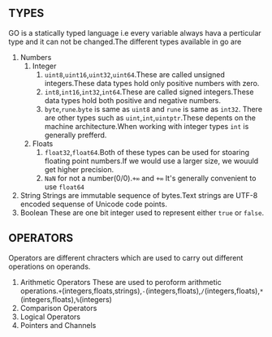 ## TYPES
GO is a statically typed language i.e every variable always hava a perticular type and it can not be changed.The different types available in go are 
1. Numbers 
    1. Integer
        1. `uint8`,`uint16`,`uint32`,`uint64`.These are called unsigned integers.These data types hold only positive numbers with zero.
        2. `int8`,`int16`,`int32`,`int64`.These are called signed integers.These data types hold both positive and negative numbers.
        3. `byte`,`rune`.`byte` is same as `uint8` and `rune` is same as `int32`.
        There are other types such as `uint`,`int`,`uintptr`.These depents on the machine architecture.When working with integer types `int` is generally prefferd.
    2. Floats
        1. `float32`,`float64`.Both of these types can be used for stoaring floating point numbers.If we would use a larger size, we wouuld get higher precision.
        2. `NaN` for not a number(0/0).`+∞` and `+∞`
        It's generally convenient to use `float64`
2. String
    Strings are immutable sequence of bytes.Text strings are UTF-8 encoded sequense of Unicode code points.
3. Boolean
    These are one bit integer used to represent either `true` or `false`.

## OPERATORS
Operators are different chracters which are used to carry out different operations on operands.
1. Arithmetic Operators
    These are used to peroform arithmetic operations.`+`(integers,floats,strings),`-`(integers,floats),`/`(integers,floats),`*`(integers,floats),`%`(integers)
2. Comparison Operators
3. Logical Operators
4. Pointers and Channels